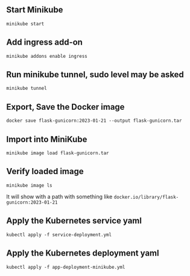 ## Start Minikube
```
minikube start
```
## Add ingress add-on
```
minikube addons enable ingress
```

## Run minikube tunnel, sudo level may be asked
```
minikube tunnel
```

## Export, Save the Docker image
```
docker save flask-gunicorn:2023-01-21 --output flask-gunicorn.tar
```
## Import into MiniKube
```
minikube image load flask-gunicorn.tar
```
## Verify loaded image
```
minikube image ls
```
It will show with a path with something like `docker.io/library/flask-gunicorn:2023-01-21`

## Apply the Kubernetes service yaml
```
kubectl apply -f service-deployment.yml
```
## Apply the Kubernetes deployment yaml
```
kubectl apply -f app-deployment-minikube.yml
```